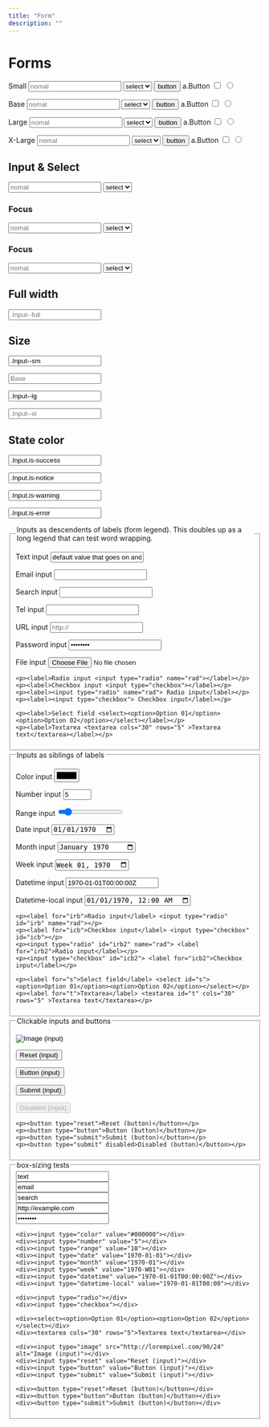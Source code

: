 ```yaml
---
title: "Form"
description: ""
---
```


<div class="ContainerFull">

<h1>Forms</h1>

<p>
<label class="t-width1of6 t-inlineBlock">Small</label>
<input class="Input--sm t-width1of6" type="text" placeholder="nomal">
<select class="Select--sm t-width1of6">
<option>select</option>
<option>2</option>
</select>
<button class="ButtonBorder Button--sm">button</button>
<a class="ButtonBorder Button--sm">a.Button</a>
<input class="" type="checkbox" placeholder="nomal">
<input class="" type="radio" placeholder="nomal">
</p>

<p>
<label class="t-width1of6 t-inlineBlock">Base</label>
<input class="t-width1of6" type="text" placeholder="nomal">
<select class="t-width1of6">
<option>select</option>
<option>2</option>
</select>
<button class="ButtonBorder">button</button>
<a class="ButtonBorder">a.Button</a>
<input class="" type="checkbox" placeholder="nomal">
<input class="" type="radio" placeholder="nomal">
</p>




<p>
<label class="t-width1of6 t-inlineBlock">Large</label>
<input class="Input--lg t-width1of6" type="text" placeholder="nomal">
<select class="Select--lg t-width1of6">
<option>select</option>
<option>2</option>
</select>
<button class="ButtonBorder Button--lg">button</button>
<a class="ButtonBorder Button--lg">a.Button</a>
<input class="" type="checkbox" placeholder="nomal">
<input class="" type="radio" placeholder="nomal">
</p>


<p>
<label class="t-width1of6 t-inlineBlock">X-Large</label>
<input class="Input--xl t-width1of6" type="text" placeholder="nomal">
<select class="Select--xl t-width1of6">
<option>select</option>
<option>2</option>
</select>
<button class="ButtonBorder Button--xl">button</button>
<a class="ButtonBorder Button--xl">a.Button</a>
<input class="" type="checkbox" placeholder="nomal">
<input class="" type="radio" placeholder="nomal">
</p>



<h2>Input & Select </h2>
<p>
  <input class="Input t-width2of6" type="text" placeholder="nomal">
  <select class="Select t-width2of6">
    <option>select</option>
    <option>2</option>
  </select>
</p>

<h3>Focus</h3>
<p>
  <input class="Input t-width2of6 is-focus" type="text" placeholder="nomal">
  <select class="is-focus Select t-width2of6">
    <option>select</option>
    <option>2</option>
  </select>
</p>

<h3>Focus</h3>
<p>
  <input class="Input t-width2of6 is-disabled" type="text" placeholder="nomal">
  <select class="is-disabled Select t-width2of6">
    <option>select</option>
    <option>2</option>
  </select>
</p>



<h2>Full width</h2>
<p>
<input class="Input--full" type="text" placeholder=".Input--full">
</p>



<h2>Size</h2>
<p>
<input class="Input Input--sm" type="text" value=".Input--sm">
</p>
<p>
<input class="" type="text" placeholder="Base">
</p>
<p>
<input class="Input--lg" type="text" value=".Input--lg">
</p>
<p>
<input class="Input--xl" type="text" placeholder=".Input--xl">
</p>

<h2>State color</h2>
<p>
<input class="Input is-success" type="text" value=".Input.is-success">
</p>
<p>
<input class="Input is-notice" type="text" value=".Input.is-notice">
</p>
<p>
<input class="Input is-warning" type="text" value=".Input.is-warning">
</p>
<p>
<input class="Input is-error" type="text" value=".Input.is-error">
</p>












<form>
  <fieldset>
    <legend>Inputs as descendents of labels (form legend). This doubles up as a long legend that can test word wrapping.</legend>
    <p><label>Text input <input type="text" value="default value that goes on and on without stopping or punctuation"></label></p>
    <p><label>Email input <input type="email"></label></p>
    <p><label>Search input <input type="search"></label></p>
    <p><label>Tel input <input type="tel"></label></p>
    <p><label>URL input <input type="url" placeholder="http://"></label></p>
    <p><label>Password input <input type="password" value="password"></label></p>
    <p><label>File input <input type="file"></label></p>

    <p><label>Radio input <input type="radio" name="rad"></label></p>
    <p><label>Checkbox input <input type="checkbox"></label></p>
    <p><label><input type="radio" name="rad"> Radio input</label></p>
    <p><label><input type="checkbox"> Checkbox input</label></p>

    <p><label>Select field <select><option>Option 01</option><option>Option 02</option></select></label></p>
    <p><label>Textarea <textarea cols="30" rows="5" >Textarea text</textarea></label></p>
  </fieldset>

  <fieldset>
    <legend>Inputs as siblings of labels</legend>
    <p><label for="ic">Color input</label> <input type="color" id="ic" value="#000000"></p>
    <p><label for="in">Number input</label> <input type="number" id="in" min="0" max="10" value="5"></p>
    <p><label for="ir">Range input</label> <input type="range" id="ir" value="10"></p>
    <p><label for="idd">Date input</label> <input type="date" id="idd" value="1970-01-01"></p>
    <p><label for="idm">Month input</label> <input type="month" id="idm" value="1970-01"></p>
    <p><label for="idw">Week input</label> <input type="week" id="idw" value="1970-W01"></p>
    <p><label for="idt">Datetime input</label> <input type="datetime" id="idt" value="1970-01-01T00:00:00Z"></p>
    <p><label for="idtl">Datetime-local input</label> <input type="datetime-local" id="idtl" value="1970-01-01T00:00"></p>

    <p><label for="irb">Radio input</label> <input type="radio" id="irb" name="rad"></p>
    <p><label for="icb">Checkbox input</label> <input type="checkbox" id="icb"></p>
    <p><input type="radio" id="irb2" name="rad"> <label for="irb2">Radio input</label></p>
    <p><input type="checkbox" id="icb2"> <label for="icb2">Checkbox input</label></p>

    <p><label for="s">Select field</label> <select id="s"><option>Option 01</option><option>Option 02</option></select></p>
    <p><label for="t">Textarea</label> <textarea id="t" cols="30" rows="5" >Textarea text</textarea></p>
  </fieldset>

  <fieldset>
    <legend>Clickable inputs and buttons</legend>
    <p><input type="image" src="http://lorempixel.com/90/24" alt="Image (input)"></p>
    <p><input type="reset" value="Reset (input)"></p>
    <p><input type="button" value="Button (input)"></p>
    <p><input type="submit" value="Submit (input)"></p>
    <p><input type="submit" value="Disabled (input)" disabled></p>

    <p><button type="reset">Reset (button)</button></p>
    <p><button type="button">Button (button)</button></p>
    <p><button type="submit">Submit (button)</button></p>
    <p><button type="submit" disabled>Disabled (button)</button></p>
  </fieldset>

  <fieldset id="boxsize">
    <legend>box-sizing tests</legend>
    <div><input type="text" value="text"></div>
    <div><input type="email" value="email"></div>
    <div><input type="search" value="search"></div>
    <div><input type="url" value="http://example.com"></div>
    <div><input type="password" value="password"></div>

    <div><input type="color" value="#000000"></div>
    <div><input type="number" value="5"></div>
    <div><input type="range" value="10"></div>
    <div><input type="date" value="1970-01-01"></div>
    <div><input type="month" value="1970-01"></div>
    <div><input type="week" value="1970-W01"></div>
    <div><input type="datetime" value="1970-01-01T00:00:00Z"></div>
    <div><input type="datetime-local" value="1970-01-01T00:00"></div>

    <div><input type="radio"></div>
    <div><input type="checkbox"></div>

    <div><select><option>Option 01</option><option>Option 02</option></select></div>
    <div><textarea cols="30" rows="5">Textarea text</textarea></div>

    <div><input type="image" src="http://lorempixel.com/90/24" alt="Image (input)"></div>
    <div><input type="reset" value="Reset (input)"></div>
    <div><input type="button" value="Button (input)"></div>
    <div><input type="submit" value="Submit (input)"></div>

    <div><button type="reset">Reset (button)</button></div>
    <div><button type="button">Button (button)</button></div>
    <div><button type="submit">Submit (button)</button></div>
  </fieldset>
</form>



</div>
